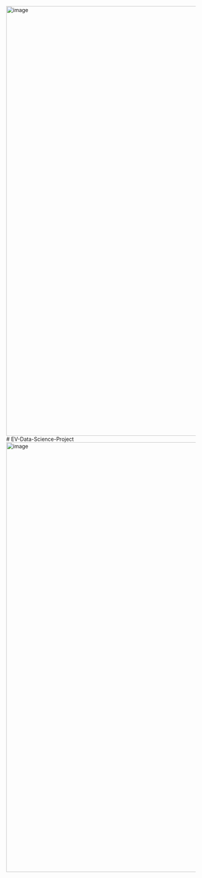 <img width="1142" alt="image" src="https://github.com/pnair5/EV-Data-Science-Project/assets/143294723/4989f244-4f43-4a2a-a943-30fa707f1d90"># EV-Data-Science-Project
<img width="1142" alt="image" src="https://github.com/pnair5/EV-Data-Science-Project/assets/143294723/89495ca2-1ce0-4bab-a082-3557fb0613d6">
